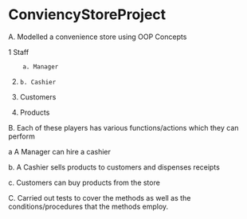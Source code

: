 # ConviencyStoreProject

A. Modelled a convenience store using OOP Concepts

1 Staff

        a. Manager

2.     b. Cashier

3. Customers

4. Products

B. Each of these players has various functions/actions which they can perform

a A Manager can hire a cashier

b. A Cashier sells products to customers and dispenses receipts

c. Customers can buy products from the store

C. Carried out tests to cover the methods as well as the conditions/procedures that the methods employ.
